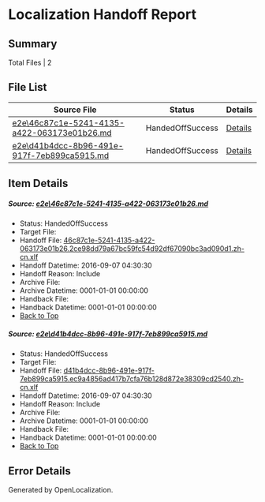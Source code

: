 # <a name='report-top'></a> Localization Handoff Report

## Summary
 Total Files | 2

## File List
 Source File | Status | Details 
 ----------- | ------ | ------- 
 [e2e\46c87c1e-5241-4135-a422-063173e01b26.md](https://github.com/OpenLocalizationTestOrg/ol-test0/blob/df53c7af0f3b7fc00ce8d704d2e104c44702780b/e2e/46c87c1e-5241-4135-a422-063173e01b26.md) | HandedOffSuccess | [Details](#3d9e55359a7d6e246f9a77dcc84e83472780ffee6)
 [e2e\d41b4dcc-8b96-491e-917f-7eb899ca5915.md](https://github.com/OpenLocalizationTestOrg/ol-test0/blob/df53c7af0f3b7fc00ce8d704d2e104c44702780b/e2e/d41b4dcc-8b96-491e-917f-7eb899ca5915.md) | HandedOffSuccess | [Details](#c7a9e4f649f0a3cd4375260eebd6c44fd30ef3e112)

## Item Details
##### <a name='3d9e55359a7d6e246f9a77dcc84e83472780ffee6'></a> Source: [e2e\46c87c1e-5241-4135-a422-063173e01b26.md](https://github.com/OpenLocalizationTestOrg/ol-test0/blob/df53c7af0f3b7fc00ce8d704d2e104c44702780b/e2e/46c87c1e-5241-4135-a422-063173e01b26.md)
* Status: HandedOffSuccess
* Target File: 
* Handoff File: [46c87c1e-5241-4135-a422-063173e01b26.2ce98dd79a67bc59fc54d92df67090bc3ad090d1.zh-cn.xlf](https://github.com/OpenLocalizationTestOrg/ol-test0-handoff/blob/53930dc560e3815f702c130df153e3138348054d/ol-handoff/OpenLocalizationTestOrg/ol-test0-zhcn/ci/ht/46c87c1e-5241-4135-a422-063173e01b26.2ce98dd79a67bc59fc54d92df67090bc3ad090d1.zh-cn.xlf)
* Handoff Datetime: 2016-09-07 04:30:30
* Handoff Reason: Include
* Archive File: 
* Archive Datetime: 0001-01-01 00:00:00
* Handback File: 
* Handback Datetime: 0001-01-01 00:00:00
* [Back to Top](#report-top)

##### <a name='c7a9e4f649f0a3cd4375260eebd6c44fd30ef3e112'></a> Source: [e2e\d41b4dcc-8b96-491e-917f-7eb899ca5915.md](https://github.com/OpenLocalizationTestOrg/ol-test0/blob/df53c7af0f3b7fc00ce8d704d2e104c44702780b/e2e/d41b4dcc-8b96-491e-917f-7eb899ca5915.md)
* Status: HandedOffSuccess
* Target File: 
* Handoff File: [d41b4dcc-8b96-491e-917f-7eb899ca5915.ec9a4856ad417b7cfa76b128d872e38309cd2540.zh-cn.xlf](https://github.com/OpenLocalizationTestOrg/ol-test0-handoff/blob/53930dc560e3815f702c130df153e3138348054d/ol-handoff/OpenLocalizationTestOrg/ol-test0-zhcn/ci/ht/d41b4dcc-8b96-491e-917f-7eb899ca5915.ec9a4856ad417b7cfa76b128d872e38309cd2540.zh-cn.xlf)
* Handoff Datetime: 2016-09-07 04:30:30
* Handoff Reason: Include
* Archive File: 
* Archive Datetime: 0001-01-01 00:00:00
* Handback File: 
* Handback Datetime: 0001-01-01 00:00:00
* [Back to Top](#report-top)


## Error Details

Generated by OpenLocalization.
